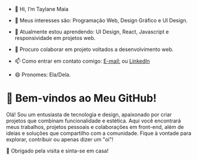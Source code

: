 - 👋 Hi, I’m  Taylane Maia

- 👀 Meus interesses são: Programação Web, Design Gráfico e UI Design.

- 🌱 Atualmente estou aprendendo: UI Design, React, Javascript e responsividade em projetos web.

- 💞️ Procuro colaborar em projeto voltados a desenvolvimento web.

- 📫 Como entrar em contato comigo: [E-mail:](tnmaia60@hotmail.com) ou [LinkedIn](https://www.linkedin.com/in/taylane-maia)

- 😄 Pronomes: Ela/Dela.



# 👋 Bem-vindos ao Meu GitHub!

Olá! Sou um entusiasta de tecnologia e design, apaixonado por criar projetos que combinam funcionalidade e estética. Aqui você encontrará meus trabalhos, projetos pessoais e colaborações em front-end, além de ideias e soluções que compartilho com a comunidade. Fique à vontade para explorar, contribuir ou apenas dizer um "oi"!

🌟 Obrigado pela visita e sinta-se em casa!

